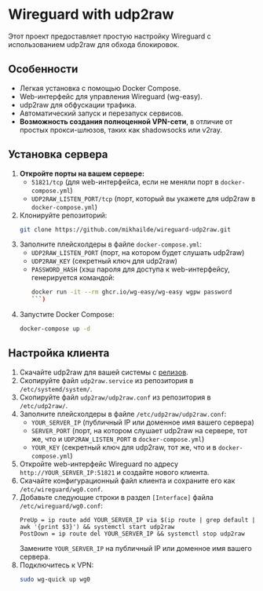 # Wireguard with udp2raw

Этот проект предоставляет простую настройку Wireguard с использованием udp2raw для обхода блокировок.

## Особенности

* Легкая установка с помощью Docker Compose.
* Web-интерфейс для управления Wireguard (wg-easy).
* udp2raw для обфускации трафика.
* Автоматический запуск и перезапуск сервисов.
* **Возможность создания полноценной VPN-сети**, в отличие от простых прокси-шлюзов, таких как shadowsocks или v2ray.

## Установка сервера

1. **Откройте порты на вашем сервере:**
   * `51821/tcp` (для web-интерфейса, если не меняли порт в `docker-compose.yml`)
   * `UDP2RAW_LISTEN_PORT/tcp` (порт, который вы укажете для udp2raw в `docker-compose.yml`)
2. Клонируйте репозиторий:
   ```bash
   git clone https://github.com/mikhailde/wireguard-udp2raw.git
   ```
3. Заполните плейсхолдеры в файле `docker-compose.yml`:
   * `UDP2RAW_LISTEN_PORT` (порт, на котором будет слушать udp2raw)
   * `UDP2RAW_KEY` (секретный ключ для udp2raw)
   * `PASSWORD_HASH` (хэш пароля для доступа к web-интерфейсу, генерируется командой: 
     ```bash
     docker run -it --rm ghcr.io/wg-easy/wg-easy wgpw password
     ```)
4. Запустите Docker Compose:
   ```bash
   docker-compose up -d
   ```

## Настройка клиента

1. Скачайте udp2raw для вашей системы с [релизов](https://github.com/wangyu-/udp2raw/releases).
2. Скопируйте файл `udp2raw.service` из репозитория в `/etc/systemd/system/`.
3. Скопируйте файл `udp2raw/udp2raw.conf` из репозитория в `/etc/udp2raw/`.
4. Заполните плейсхолдеры в файле `/etc/udp2raw/udp2raw.conf`:
   * `YOUR_SERVER_IP` (публичный IP или доменное имя вашего сервера)
   * `SERVER_PORT` (порт, на котором слушает udp2raw на сервере, тот же, что и `UDP2RAW_LISTEN_PORT` в `docker-compose.yml`)
   * `YOUR_KEY` (секретный ключ для udp2raw, тот же, что и в `docker-compose.yml`)
5. Откройте web-интерфейс Wireguard по адресу `http://YOUR_SERVER_IP:51821` и создайте нового клиента.
6. Скачайте конфигурационный файл клиента и сохраните его как `/etc/wireguard/wg0.conf`.
7. Добавьте следующие строки в раздел `[Interface]` файла `/etc/wireguard/wg0.conf`:
   ```
   PreUp = ip route add YOUR_SERVER_IP via $(ip route | grep default | awk '{print $3}') && systemctl start udp2raw
   PostDown = ip route del YOUR_SERVER_IP && systemctl stop udp2raw
   ```
   Замените `YOUR_SERVER_IP` на публичный IP или доменное имя вашего сервера.
8. Подключитесь к VPN:
   ```bash
   sudo wg-quick up wg0
   ```
